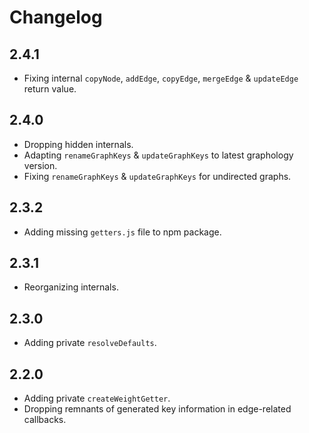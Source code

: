 # Changelog

## 2.4.1

- Fixing internal `copyNode`, `addEdge`, `copyEdge`, `mergeEdge` & `updateEdge` return value.

## 2.4.0

- Dropping hidden internals.
- Adapting `renameGraphKeys` & `updateGraphKeys` to latest graphology version.
- Fixing `renameGraphKeys` & `updateGraphKeys` for undirected graphs.

## 2.3.2

- Adding missing `getters.js` file to npm package.

## 2.3.1

- Reorganizing internals.

## 2.3.0

- Adding private `resolveDefaults`.

## 2.2.0

- Adding private `createWeightGetter`.
- Dropping remnants of generated key information in edge-related callbacks.
